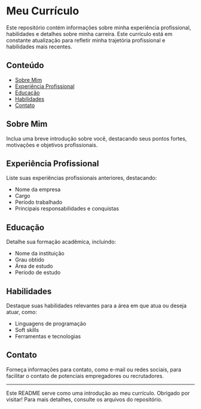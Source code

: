 # Meu Currículo

Este repositório contém informações sobre minha experiência profissional, habilidades e detalhes sobre minha carreira. Este currículo está em constante atualização para refletir minha trajetória profissional e habilidades mais recentes.

## Conteúdo

- [Sobre Mim](#sobre-mim)
- [Experiência Profissional](#experiência-profissional)
- [Educação](#educação)
- [Habilidades](#habilidades)
- [Contato](#contato)

## Sobre Mim

Inclua uma breve introdução sobre você, destacando seus pontos fortes, motivações e objetivos profissionais.

## Experiência Profissional

Liste suas experiências profissionais anteriores, destacando:
- Nome da empresa
- Cargo
- Período trabalhado
- Principais responsabilidades e conquistas

## Educação

Detalhe sua formação acadêmica, incluindo:
- Nome da instituição
- Grau obtido
- Área de estudo
- Período de estudo

## Habilidades

Destaque suas habilidades relevantes para a área em que atua ou deseja atuar, como:
- Linguagens de programação
- Soft skills
- Ferramentas e tecnologias

## Contato

Forneça informações para contato, como e-mail ou redes sociais, para facilitar o contato de potenciais empregadores ou recrutadores.

---

Este README serve como uma introdução ao meu currículo. Obrigado por visitar! Para mais detalhes, consulte os arquivos do repositório.
